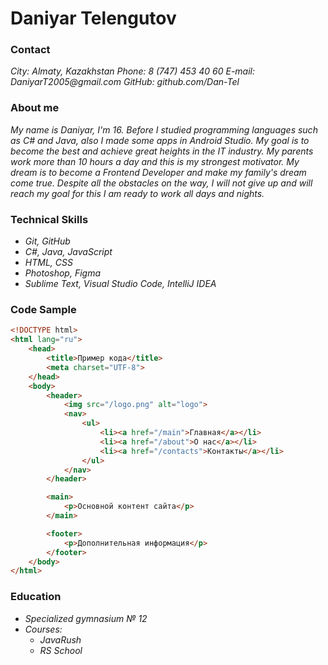 # Daniyar Telengutov
### Contact
_City: Almaty, Kazakhstan_
_Phone: 8 (747) 453 40 60_
_E-mail: DaniyarT2005@gmail.com_
_GitHub: github.com/Dan-Tel_
### About me
_My name is Daniyar, I'm 16. Before I studied programming languages ​​such as C# and Java, also I made some apps in Android Studio. My goal is to become the best and achieve great heights in the IT industry. My parents work more than 10 hours a day and this is my strongest motivator. My dream is to become a Frontend Developer and make my family's dream come true. Despite all the obstacles on the way, I will not give up and will reach my goal for this I am ready to work all days and nights._
### Technical Skills
* _Git, GitHub_
* _C#, Java, JavaScript_
* _HTML, CSS_
* _Photoshop, Figma_
* _Sublime Text, Visual Studio Code, IntelliJ IDEA_
### Code Sample
```html
<!DOCTYPE html>
<html lang="ru">
	<head>
		<title>Пример кода</title>
		<meta charset="UTF-8">
	</head>
	<body>
		<header>
			<img src="/logo.png" alt="logo">
			<nav>
				<ul>
					<li><a href="/main">Главная</a></li>
					<li><a href="/about">О нас</a></li>
					<li><a href="/contacts">Контакты</a></li>
				</ul>
			</nav>
		</header>

		<main>
			<p>Основной контент сайта</p>
		</main>

		<footer>
			<p>Дополнительная информация</p>
		</footer>
	</body>
</html>
```
### Education
* _Specialized gymnasium № 12_
* _Courses:_
    * _JavaRush_
    * _RS School_